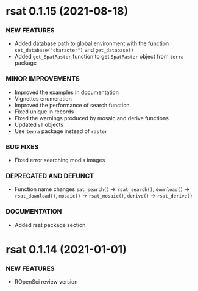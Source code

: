 rsat 0.1.15 (2021-08-18)
=========================
### NEW FEATURES
  
  * Added database path to global environment with the function `set_database("character")` and `get_database()`
  * Added `get_SpatRaster` function to get `SpatRaster` object from `terra` package 

### MINOR IMPROVEMENTS

  * Improved the examples in documentation
  * Vignettes enumeration
  * Improved the performance of search function
  * Fixed unique in records
  * Fixed the warnings produced by mosaic and derive functions
  * Updated `sf` objects
  * Use `terra` package instead of `raster` 

### BUG FIXES

  * Fixed error searching modis images

### DEPRECATED AND DEFUNCT

  * Function name changes `sat_search()` -> `rsat_search()`, `download()` -> `rsat_download()`,
  `mosaic()` -> `rsat_mosaic()`, `derive()` -> `rsat_derive()`

### DOCUMENTATION

  * Added rsat package section


rsat 0.1.14 (2021-01-01)
=========================

### NEW FEATURES

  * ROpenSci review version
